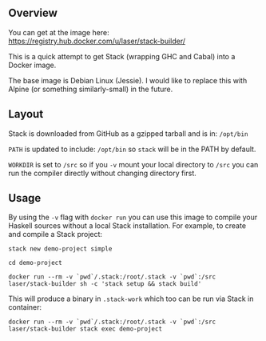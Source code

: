 
## Overview

You can get at the image here: https://registry.hub.docker.com/u/laser/stack-builder/

This is a quick attempt to get Stack (wrapping GHC and Cabal) into a Docker
image.

The base image is Debian Linux (Jessie). I would like to replace this with Alpine (or
something similarly-small) in the future.

## Layout

Stack is downloaded from GitHub as a gzipped tarball and is in: `/opt/bin`

`PATH` is updated to include: `/opt/bin` so `stack` will be in the PATH by
default.

`WORKDIR` is set to `/src` so if you `-v` mount your local directory to `/src`
you can run the compiler directly without changing directory first.

## Usage

By using the `-v` flag with `docker run` you can use this image to compile your
Haskell sources without a local Stack installation.  For example, to create and
compile a Stack project:

    stack new demo-project simple

    cd demo-project

    docker run --rm -v `pwd`/.stack:/root/.stack -v `pwd`:/src laser/stack-builder sh -c 'stack setup && stack build'

This will produce a binary in `.stack-work` which too can be run via Stack in
container:

    docker run --rm -v `pwd`/.stack:/root/.stack -v `pwd`:/src laser/stack-builder stack exec demo-project
